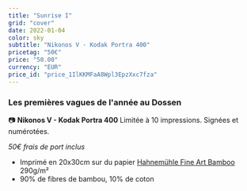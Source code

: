 ```yaml
---
title: "Sunrise I"
grid: "cover"
date: 2022-01-04
color: sky
subtitle: "Nikonos V - Kodak Portra 400"
pricetag: "50€"
price: "50.00"
currency: "EUR"
price_id: "price_1IlKKMFaA8Wpl3EpzXxc7fza"
---
```

### Les premières vagues de l'année au Dossen

📷 **Nikonos V - Kodak Portra 400**
Limitée à 10 impressions. Signées et numérotées.

*50€ frais de port inclus*

- Imprimé en 20x30cm sur du papier [Hahnemühle Fine Art Bamboo](https://www.hahnemuehle.com/fr/digital-fineart/les-papiers-a-jet-dencre-fineart/natural-line/p/Product/show/202/1036.html) 290g/m²
- 90% de fibres de bambou, 10% de coton

